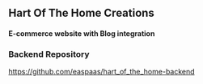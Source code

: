 ## Hart Of The Home Creations 
#### E-commerce website with Blog integration

### Backend Repository
https://github.com/easpaas/hart_of_the_home-backend


